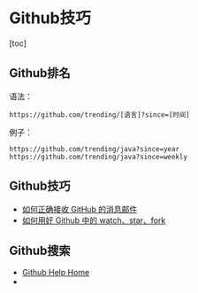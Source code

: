 # Github技巧

[toc]

## Github排名

语法：

```
https://github.com/trending/[语言]?since=[时间]
```

例子：

```
https://github.com/trending/java?since=year
https://github.com/trending/java?since=weekly
```


## Github技巧

* [如何正确接收 GitHub 的消息邮件](https://github.com/cssmagic/blog/issues/49)
* [如何用好 Github 中的 watch、star、fork](https://www.jianshu.com/p/6c366b53ea41)



## Github搜索

* [Github Help Home](https://githubhelp.com/)
* 
